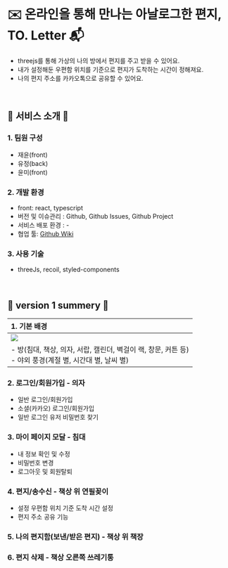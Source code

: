 # :envelope: 온라인을 통해 만나는 아날로그한 편지, TO. Letter :mailbox_with_mail:
+ threejs를 통해 가상의 나의 방에서 편지를 주고 받을 수 있어요.
+ 내가 설정해둔 우편함 위치를 기준으로 편지가 도착하는 시간이 정해져요.
+ 나의 편지 주소를 카카오톡으로 공유할 수 있어요.


<br/>

## :gift: 서비스 소개 :gift:

### 1. 팀원 구성
+ 재윤(front)
+ 유정(back)
+ 윤미(front)
  
### 2. 개발 환경     
+ front: react, typescript
+ 버전 및 이슈관리 : Github, Github Issues, Github Project
+ 서비스 배포 환경 : -
+ 협업 툴: [Github Wiki](https://github.com/To-Letter/To-Letter-front/wiki)

### 3. 사용 기술
+ threeJs, recoil, styled-components

<br/>

## :pushpin: version 1 summery :pushpin:
|1. 기본 배경|
|:------------|
|<img src="https://github.com/user-attachments/assets/f9147aa3-f697-4c92-a7cc-0bdd8fc77963">|방(침대, 책상, 의자, 서랍, 캘린더, 벽걸이 랙, 창문, 커튼 등)야외 풍경(계절 별, 시간대 별, 날씨 별)|
|- 방(침대, 책상, 의자, 서랍, 캘린더, 벽걸이 랙, 창문, 커튼 등)<br/>- 야외 풍경(계절 별, 시간대 별, 날씨 별)|

### 2. 로그인/회원가입 - 의자
+ 일반 로그인/회원가입
+ 소셜(카카오) 로그인/회원가입
+ 일반 로그인 유저 비밀번호 찾기

### 3. 마이 페이지 모달 - 침대
+ 내 정보 확인 및 수정
+ 비밀번호 변경
+ 로그아웃 및 회원탈퇴

### 4. 편지/송수신 - 책상 위 연필꽂이
+ 설정 우편함 위치 기준 도착 시간 설정
+ 편지 주소 공유 기능

### 5. 나의 편지함(보낸/받은 편지) - 책상 위 책장

### 6. 편지 삭제 - 책상 오른쪽 쓰레기통

